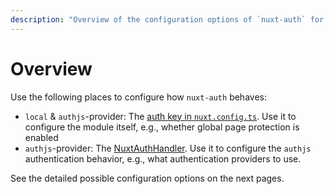 ```yaml
---
description: "Overview of the configuration options of `nuxt-auth` for Vue / Nuxt 3."
---
```


# Overview

Use the following places to configure how `nuxt-auth` behaves:
- `local` & `authjs`-provider: The [auth key in `nuxt.config.ts`](/nuxt-auth/0.6/configuration/nuxt-config). Use it to configure the module itself, e.g., whether global page protection is enabled
- `authjs`-provider: The [NuxtAuthHandler](/nuxt-auth/0.6/configuration/nuxt-auth-handler). Use it to configure the `authjs` authentication behavior, e.g., what authentication providers to use.

See the detailed possible configuration options on the next pages.
